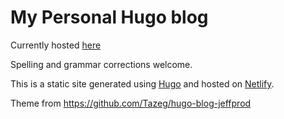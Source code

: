 # My Personal Hugo blog

Currently hosted [here](https://www.alecburton.co.uk)

Spelling and grammar corrections welcome.

This is a static site generated using [Hugo](https://gohugo.io/) and hosted on [Netlify](https://www.netlify.com/).

Theme from https://github.com/Tazeg/hugo-blog-jeffprod 
